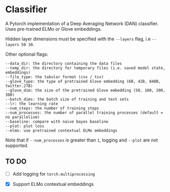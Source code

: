 # Classifier

A Pytorch implementation of a Deep Averaging Network (DAN) classifier. Uses pre-trained ELMo or Glove embeddings. 

Hidden layer dimensions must be specified with the `--layers` flag, i.e `--layers 50 30`.

Other optional flags:

    --data_dir: the directory containing the data files
    --temp_dir: the directory for temporary files (i.e. saved model state, embeddings)
    --file_type: the tabular format (csv / tsv)
    --glove_type: the type of pretrained Glove embedding (6B, 42B, 840B, twitter.27B)
    --glove_dim: the size of the pretrained Glove embedding (50, 100, 200, 300)
    --batch_dims: the batch size of training and test sets
    --lr: the learning rate
    --num_steps: the number of training steps
    --num_processes: the number of parallel training processes (default = no parallelism)
    --baseline: compare with naive bayes baseline
    --plot: plot loss
    --elmo: use pretrained contextual ELMo embeddings

Note that if `--num_processes` is greater than `1`, logging and `--plot` are not supported.

## TO DO

- [ ] Add logging for `torch.multiprocessing`
- [x] Support ELMo contextual embeddings





